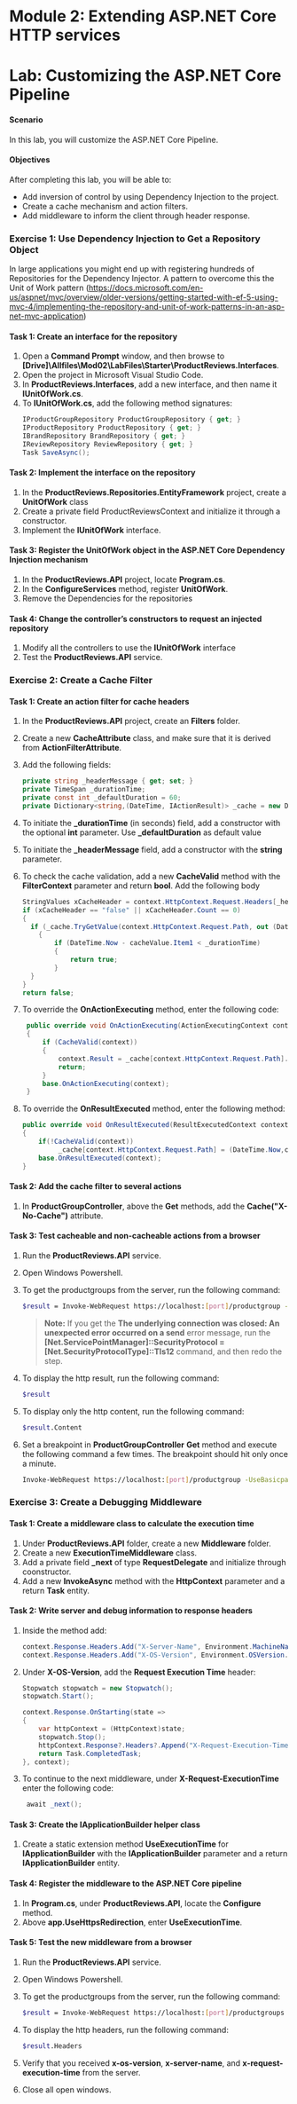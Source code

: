
# Module 2: Extending ASP.NET Core HTTP services

# Lab: Customizing the ASP.NET Core Pipeline

#### Scenario

In this lab, you will customize the ASP.NET Core Pipeline.

#### Objectives

After completing this lab, you will be able to:

- Add inversion of control by using Dependency Injection to the project.
- Create a cache mechanism and action filters.
- Add middleware to inform the client through header response.
  

### Exercise 1: Use Dependency Injection to Get a Repository Object

In large applications you might end up with registering hundreds of Repositories for the Dependency Injector. A pattern to overcome this the Unit of Work pattern (https://docs.microsoft.com/en-us/aspnet/mvc/overview/older-versions/getting-started-with-ef-5-using-mvc-4/implementing-the-repository-and-unit-of-work-patterns-in-an-asp-net-mvc-application)

#### Task 1: Create an interface for the repository 

1.  Open a **Command Prompt** window, and then browse to **[Drive]\Allfiles\Mod02\LabFiles\Starter\ProductReviews.Interfaces**.
2.  Open the project in Microsoft Visual Studio Code.
3.  In **ProductReviews.Interfaces**, add a new interface, and then name it **IUnitOfWork.cs**.
4.  To **IUnitOfWork.cs**, add the following method signatures:
    ```cs
    IProductGroupRepository ProductGroupRepository { get; }
    IProductRepository ProductRepository { get; }
    IBrandRepository BrandRepository { get; }
    IReviewRepository ReviewRepository { get; }
    Task SaveAsync();
    ```

#### Task 2: Implement the interface on the repository

1. In the **ProductReviews.Repositories.EntityFramework** project, create a **UnitOfWork** class
2. Create a private field ProductReviewsContext and initialize it through a constructor.
3. Implement the **IUnitOfWork** interface.

#### Task 3: Register the UnitOfWork object in the ASP.NET Core Dependency Injection mechanism

1. In the **ProductReviews.API** project, locate **Program.cs**.
2. In the **ConfigureServices** method, register **UnitOfWork**.
3. Remove the Dependencies for the repositories

#### Task 4: Change the controller’s constructors to request an injected repository

1. Modify all the controllers to use the **IUnitOfWork** interface
2. Test the **ProductReviews.API** service.



### Exercise 2: Create a Cache Filter

#### Task 1: Create an action filter for cache headers

1. In the **ProductReviews.API** project, create an **Filters** folder.

2. Create a new **CacheAttribute** class, and make sure that it is derived from **ActionFilterAttribute**.

3. Add the following fields:
      ```cs
    private string _headerMessage { get; set; }
    private TimeSpan _durationTime;
    private const int _defaultDuration = 60;
    private Dictionary<string,(DateTime, IActionResult)> _cache = new Dictionary<string, (DateTime,IActionResult)>();
    ```
    
4. To initiate the **_durationTime** (in seconds) field, add a constructor with the optional **int** parameter. Use **_defaultDuration** as default value

5. To initiate the **_headerMessage** field, add a constructor with the **string** parameter. 

6. To check the cache validation, add a new **CacheValid** method with the **FilterContext** parameter and return **bool**. Add the following body

      ```c#
      StringValues xCacheHeader = context.HttpContext.Request.Headers[_headerMessage!];
      if (xCacheHeader == "false" || xCacheHeader.Count == 0)
      {
      	if (_cache.TryGetValue(context.HttpContext.Request.Path, out (DateTime, IActionResult) cacheValue))
          {
              if (DateTime.Now - cacheValue.Item1 < _durationTime)
              {
                  return true;
              }
      	}
      }
      return false;
      ```

7. To override the **OnActionExecuting** method, enter the following code:
   ```cs
    public override void OnActionExecuting(ActionExecutingContext context)
    {
        if (CacheValid(context))
        {
            context.Result = _cache[context.HttpContext.Request.Path].Item2;
            return;
        }
        base.OnActionExecuting(context);
    }
   ```
   
8.  To override the **OnResultExecuted** method, enter the following method:
    ```cs
    public override void OnResultExecuted(ResultExecutedContext context)
    {
        if(!CacheValid(context))
             _cache[context.HttpContext.Request.Path] = (DateTime.Now,context.Result);
        base.OnResultExecuted(context);
    }
    ```

#### Task 2: Add the cache filter to several actions

1. In **ProductGroupController**, above the **Get** methods, add the **Cache("X-No-Cache")** attribute.
   
#### Task 3: Test cacheable and non-cacheable actions from a browser

1. Run the **ProductReviews.API** service.

2. Open Windows Powershell.

3. To get the productgroups from the server, run the following command:
    ```bash
    $result = Invoke-WebRequest https://localhost:[port]/productgroup -UseBasicparsing
    ```
    >**Note:** If you get the **The underlying connection was closed: An unexpected error occurred on a send** error message, run the  **[Net.ServicePointManager]::SecurityProtocol = [Net.SecurityProtocolType]::Tls12** command, and then redo the step.
    
4. To display the http result, run the following command:
    ```bash
    $result
    ```
    
5. To display only the http content, run the following command:
    ```bash
    $result.Content
    ```
    
6. Set a breakpoint in **ProductGroupController** **Get** method and execute the following command a few times. The breakpoint should hit only once a minute.
   ```bash
   Invoke-WebRequest https://localhost:[port]/productgroup -UseBasicparsing
   ```



### Exercise 3: Create a Debugging Middleware

#### Task 1: Create a middleware class to calculate the execution time

1. Under **ProductReviews.API** folder, create a new **Middleware** folder.
2. Create a new **ExecutionTimeMiddleware** class.
3. Add a private field **_next** of type **RequestDelegate** and initialize through coonstructor.
4. Add a new  **InvokeAsync** method with the **HttpContext** parameter and a return **Task** entity.

#### Task 2: Write server and debug information to response headers

1. Inside the method add:

    ```csharp
    context.Response.Headers.Add("X-Server-Name", Environment.MachineName);
    context.Response.Headers.Add("X-OS-Version", Environment.OSVersion.VersionString);
    ```

2. Under **X-OS-Version**, add the **Request Execution Time** header:
    ```cs
    Stopwatch stopwatch = new Stopwatch();
    stopwatch.Start();
    
    context.Response.OnStarting(state => 
    {
        var httpContext = (HttpContext)state;
        stopwatch.Stop();
        httpContext.Response?.Headers?.Append("X-Request-Execution-Time", stopwatch.ElapsedMilliseconds.ToString());
        return Task.CompletedTask;
    }, context);
    ```

3. To continue to the next middleware, under **X-Request-ExecutionTime** enter the following code:
   ```cs
    await _next();
   ```

#### Task 3: Create the IApplicationBuilder helper class

1. Create a static extension method **UseExecutionTime** for **IApplicationBuilder** with the **IApplicationBuilder** parameter and a return **IApplicationBuilder** entity. 

#### Task 4: Register the middleware to the ASP.NET Core pipeline

1. In **Program.cs**, under **ProductReviews.API**, locate the **Configure** method.
2. Above **app.UseHttpsRedirection**, enter **UseExecutionTime**.
   
#### Task 5: Test the new middleware from a browser

1. Run the **ProductReviews.API** service.

2. Open Windows Powershell.

3. To get the productgroups from the server, run the following command:

   ```bash
   $result = Invoke-WebRequest https://localhost:[port]/productgroups -UseBasicparsing
   ```

4. To display the http headers, run the following command:

   ```bash
   $result.Headers
   ```

5. Verify that you received **x-os-version**, **x-server-name**, and **x-request-execution-time** from the server.

6. Close all open windows.